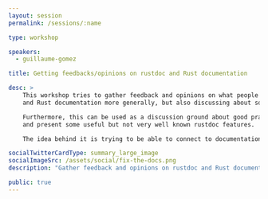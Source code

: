 ```yaml
---
layout: session
permalink: /sessions/:name

type: workshop

speakers:
  - guillaume-gomez

title: Getting feedbacks/opinions on rustdoc and Rust documentation

desc: >
    This workshop tries to gather feedback and opinions on what people would like to have changed/improved/added in rustdoc
    and Rust documentation more generally, but also discussing about some old (and "famous") issues to get some new insights.

    Furthermore, this can be used as a discussion ground about good practices when writing Rust documentation
    and present some useful but not very well known rustdoc features.

    The idea behind it is trying to be able to connect to documentation users as well as writers and try to hear their needs in person.

socialTwitterCardType: summary_large_image
socialImageSrc: /assets/social/fix-the-docs.png
description: "Gather feedback and opinions on rustdoc and Rust documentation in general"

public: true
---
```

